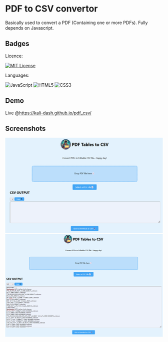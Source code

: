 
# PDF to CSV convertor

Basically used to convert a PDF (Containing one or more PDFs). Fully depends on Javascript.



## Badges
Licence:

[![MIT License](https://img.shields.io/badge/License-MIT-green.svg)](https://choosealicense.com/licenses/mit/)

Languages:

![JavaScript](https://img.shields.io/badge/javascript-%23323330.svg?style=for-the-badge&logo=javascript&logoColor=%23F7DF1E) ![HTML5](https://img.shields.io/badge/html5-%23E34F26.svg?style=for-the-badge&logo=html5&logoColor=white) ![CSS3](https://img.shields.io/badge/css3-%231572B6.svg?style=for-the-badge&logo=css3&logoColor=white)
## Demo
Live @https://kali-dash.github.io/pdf_csv/


## Screenshots

![App Screenshot](/Images/1.png)
![App Screenshot](/Images/2.png)
